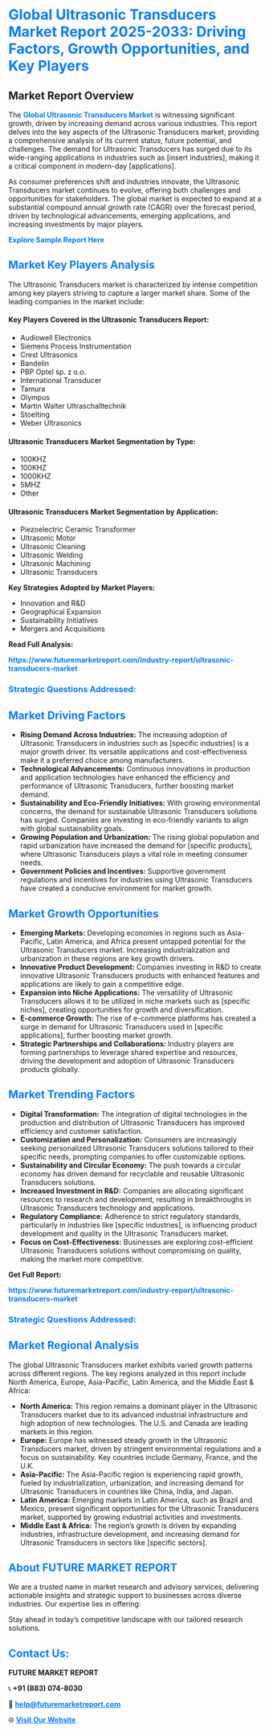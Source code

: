 <h1 style="color: #007BFF;">Global Ultrasonic Transducers Market Report 2025-2033: Driving Factors, Growth Opportunities, and Key Players</h1>

<section id="overview">
<h2>Market Report Overview</h2>
<p>The <a href="https://www.futuremarketreport.com/industry-report/ultrasonic-transducers-market" style="color: #007BFF; text-decoration: none;"><strong>Global Ultrasonic Transducers Market</strong></a> is witnessing significant growth, driven by increasing demand across various industries. This report delves into the key aspects of the Ultrasonic Transducers market, providing a comprehensive analysis of its current status, future potential, and challenges. The demand for Ultrasonic Transducers has surged due to its wide-ranging applications in industries such as [insert industries], making it a critical component in modern-day [applications].</p>
<p>As consumer preferences shift and industries innovate, the Ultrasonic Transducers market continues to evolve, offering both challenges and opportunities for stakeholders. The global market is expected to expand at a substantial compound annual growth rate (CAGR) over the forecast period, driven by technological advancements, emerging applications, and increasing investments by major players.</p>
</section>

<section id="overview">
<p><a href="https://www.futuremarketreport.com/request-sample/reportId=127778" style="color: #007BFF; text-decoration: none;"><strong>Explore Sample Report Here</strong></a></p>
</section>

<section id="key-players">
<h2 style="color: #007BFF;">Market Key Players Analysis</h2>
<p>The Ultrasonic Transducers market is characterized by intense competition among key players striving to capture a larger market share. Some of the leading companies in the market include:</p>
<h4>Key Players Covered in the Ultrasonic Transducers Report:</h4>
<ul><li>Audiowell Electronics</li><li>Siemens Process Instrumentation</li><li>Crest Ultrasonics</li><li>Bandelin</li><li>PBP Optel sp. z o.o.</li><li>International Transducer</li><li>Tamura</li><li>Olympus</li><li>Martin Walter Ultraschalltechnik</li><li>Stoelting</li><li>Weber Ultrasonics</li></ul>
<h4>Ultrasonic Transducers Market Segmentation by Type:</h4>
<ul><li>100KHZ</li><li>100KHZ</li><li>1000KHZ</li><li>5MHZ</li><li>Other</li></ul>

<h4>Ultrasonic Transducers Market Segmentation by Application:</h4>
<ul><li>Piezoelectric Ceramic Transformer</li><li>Ultrasonic Motor</li><li>Ultrasonic Cleaning</li><li>Ultrasonic Welding</li><li>Ultrasonic Machining</li><li>Ultrasonic Transducers</li></ul>
<p><strong>Key Strategies Adopted by Market Players:</strong></p>
<ul>
<li>Innovation and R&D</li>
<li>Geographical Expansion</li>
<li>Sustainability Initiatives</li>
<li>Mergers and Acquisitions</li>
</ul>
</section>

<section>
<p><strong>Read Full Analysis: </strong></p><a href="https://www.futuremarketreport.com/industry-report/ultrasonic-transducers-market" style="color: #007BFF; text-decoration: none;"><strong>https://www.futuremarketreport.com/industry-report/ultrasonic-transducers-market</strong></a>
<h3 style="color: #007BFF;">Strategic Questions Addressed:</h3>
</section>

<section id="driving-factors">
<h2 style="color: #007BFF;">Market Driving Factors</h2>
<ul>
<li><strong>Rising Demand Across Industries:</strong> The increasing adoption of Ultrasonic Transducers in industries such as [specific industries] is a major growth driver. Its versatile applications and cost-effectiveness make it a preferred choice among manufacturers.</li>
<li><strong>Technological Advancements:</strong> Continuous innovations in production and application technologies have enhanced the efficiency and performance of Ultrasonic Transducers, further boosting market demand.</li>
<li><strong>Sustainability and Eco-Friendly Initiatives:</strong> With growing environmental concerns, the demand for sustainable Ultrasonic Transducers solutions has surged. Companies are investing in eco-friendly variants to align with global sustainability goals.</li>
<li><strong>Growing Population and Urbanization:</strong> The rising global population and rapid urbanization have increased the demand for [specific products], where Ultrasonic Transducers plays a vital role in meeting consumer needs.</li>
<li><strong>Government Policies and Incentives:</strong> Supportive government regulations and incentives for industries using Ultrasonic Transducers have created a conducive environment for market growth.</li>
</ul>
</section>

<section id="growth-opportunities">
<h2 style="color: #007BFF;">Market Growth Opportunities</h2>
<ul>
<li><strong>Emerging Markets:</strong> Developing economies in regions such as Asia-Pacific, Latin America, and Africa present untapped potential for the Ultrasonic Transducers market. Increasing industrialization and urbanization in these regions are key growth drivers.</li>
<li><strong>Innovative Product Development:</strong> Companies investing in R&D to create innovative Ultrasonic Transducers products with enhanced features and applications are likely to gain a competitive edge.</li>
<li><strong>Expansion into Niche Applications:</strong> The versatility of Ultrasonic Transducers allows it to be utilized in niche markets such as [specific niches], creating opportunities for growth and diversification.</li>
<li><strong>E-commerce Growth:</strong> The rise of e-commerce platforms has created a surge in demand for Ultrasonic Transducers used in [specific applications], further boosting market growth.</li>
<li><strong>Strategic Partnerships and Collaborations:</strong> Industry players are forming partnerships to leverage shared expertise and resources, driving the development and adoption of Ultrasonic Transducers products globally.</li>
</ul>
</section>

<section id="trending-factors">
<h2 style="color: #007BFF;">Market Trending Factors</h2>
<ul>
<li><strong>Digital Transformation:</strong> The integration of digital technologies in the production and distribution of Ultrasonic Transducers has improved efficiency and customer satisfaction.</li>
<li><strong>Customization and Personalization:</strong> Consumers are increasingly seeking personalized Ultrasonic Transducers solutions tailored to their specific needs, prompting companies to offer customizable options.</li>
<li><strong>Sustainability and Circular Economy:</strong> The push towards a circular economy has driven demand for recyclable and reusable Ultrasonic Transducers solutions.</li>
<li><strong>Increased Investment in R&D:</strong> Companies are allocating significant resources to research and development, resulting in breakthroughs in Ultrasonic Transducers technology and applications.</li>
<li><strong>Regulatory Compliance:</strong> Adherence to strict regulatory standards, particularly in industries like [specific industries], is influencing product development and quality in the Ultrasonic Transducers market.</li>
<li><strong>Focus on Cost-Effectiveness:</strong> Businesses are exploring cost-efficient Ultrasonic Transducers solutions without compromising on quality, making the market more competitive.</li>
</ul>
</section>

<section>
<p><strong>Get Full Report: </strong></p><a href="https://www.futuremarketreport.com/industry-report/ultrasonic-transducers-market" style="color: #007BFF; text-decoration: none;"><strong>https://www.futuremarketreport.com/industry-report/ultrasonic-transducers-market</strong></a>
<h3 style="color: #007BFF;">Strategic Questions Addressed:</h3>
</section>


<section id="regional-analysis">
<h2 style="color: #007BFF;">Market Regional Analysis</h2>
<p>The global Ultrasonic Transducers market exhibits varied growth patterns across different regions. The key regions analyzed in this report include North America, Europe, Asia-Pacific, Latin America, and the Middle East & Africa:</p>
<ul>
<li><strong>North America:</strong> This region remains a dominant player in the Ultrasonic Transducers market due to its advanced industrial infrastructure and high adoption of new technologies. The U.S. and Canada are leading markets in this region.</li>
<li><strong>Europe:</strong> Europe has witnessed steady growth in the Ultrasonic Transducers market, driven by stringent environmental regulations and a focus on sustainability. Key countries include Germany, France, and the U.K.</li>
<li><strong>Asia-Pacific:</strong> The Asia-Pacific region is experiencing rapid growth, fueled by industrialization, urbanization, and increasing demand for Ultrasonic Transducers in countries like China, India, and Japan.</li>
<li><strong>Latin America:</strong> Emerging markets in Latin America, such as Brazil and Mexico, present significant opportunities for the Ultrasonic Transducers market, supported by growing industrial activities and investments.</li>
<li><strong>Middle East & Africa:</strong> The region’s growth is driven by expanding industries, infrastructure development, and increasing demand for Ultrasonic Transducers in sectors like [specific sectors].</li>
</ul>
</section>

<footer>
<h2 style="color: #007BFF;">About FUTURE MARKET REPORT</h2>
<p>We are a trusted name in market research and advisory services, delivering actionable insights and strategic support to businesses across diverse industries. Our expertise lies in offering:</p>

<p>Stay ahead in today’s competitive landscape with our tailored research solutions.</p>

<h2 style="color: #007BFF;">Contact Us:</h2>
<p><strong>FUTURE MARKET REPORT</strong></p>
<p>📞 <strong>+91 (883) 074-8030</strong></p>
<p>📧 <strong><a href="mailto:help@futuremarketreport.com" style="color: #007BFF;">help@futuremarketreport.com</a></strong></p>
<p>🌐 <strong><a href="https://www.futuremarketreport.com/" style="color: #007BFF;">Visit Our Website</a></strong></p>
</footer>